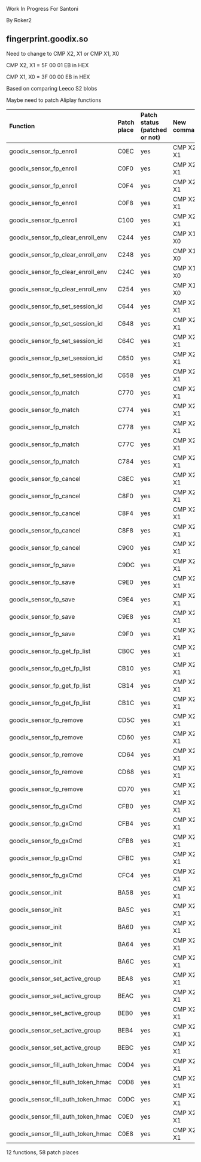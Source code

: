 Work In Progress For Santoni


By Roker2

## fingerprint.goodix.so

Need to change to CMP X2, X1 or CMP X1, X0

CMP X2, X1 = 5F 00 01 EB in HEX

CMP X1, X0 = 3F 00 00 EB in HEX

Based on comparing Leeco S2 blobs

Maybe need to patch Aliplay functions

| Function                           | Patch place | Patch status (patched or not) | New command |
| :--------------------------------- | :---------- | :---------------------------- | :---------- |
| goodix_sensor_fp_enroll            | C0EC        | yes                           | CMP X2, X1  |
| goodix_sensor_fp_enroll            | C0F0        | yes                           | CMP X2, X1  |
| goodix_sensor_fp_enroll            | C0F4        | yes                           | CMP X2, X1  |
| goodix_sensor_fp_enroll            | C0F8        | yes                           | CMP X2, X1  |
| goodix_sensor_fp_enroll            | C100        | yes                           | CMP X2, X1  |
| goodix_sensor_fp_clear_enroll_env  | C244        | yes                           | CMP X1, X0  |
| goodix_sensor_fp_clear_enroll_env  | C248        | yes                           | CMP X1, X0  |
| goodix_sensor_fp_clear_enroll_env  | C24C        | yes                           | CMP X1, X0  |
| goodix_sensor_fp_clear_enroll_env  | C254        | yes                           | CMP X1, X0  |
| goodix_sensor_fp_set_session_id    | C644        | yes                           | CMP X2, X1  |
| goodix_sensor_fp_set_session_id    | C648        | yes                           | CMP X2, X1  |
| goodix_sensor_fp_set_session_id    | C64C        | yes                           | CMP X2, X1  |
| goodix_sensor_fp_set_session_id    | C650        | yes                           | CMP X2, X1  |
| goodix_sensor_fp_set_session_id    | C658        | yes                           | CMP X2, X1  |
| goodix_sensor_fp_match             | C770        | yes                           | CMP X2, X1  |
| goodix_sensor_fp_match             | C774        | yes                           | CMP X2, X1  |
| goodix_sensor_fp_match             | C778        | yes                           | CMP X2, X1  |
| goodix_sensor_fp_match             | C77C        | yes                           | CMP X2, X1  |
| goodix_sensor_fp_match             | C784        | yes                           | CMP X2, X1  |
| goodix_sensor_fp_cancel            | C8EC        | yes                           | CMP X2, X1  |
| goodix_sensor_fp_cancel            | C8F0        | yes                           | CMP X2, X1  |
| goodix_sensor_fp_cancel            | C8F4        | yes                           | CMP X2, X1  |
| goodix_sensor_fp_cancel            | C8F8        | yes                           | CMP X2, X1  |
| goodix_sensor_fp_cancel            | C900        | yes                           | CMP X2, X1  |
| goodix_sensor_fp_save              | C9DC        | yes                           | CMP X2, X1  |
| goodix_sensor_fp_save              | C9E0        | yes                           | CMP X2, X1  |
| goodix_sensor_fp_save              | C9E4        | yes                           | CMP X2, X1  |
| goodix_sensor_fp_save              | C9E8        | yes                           | CMP X2, X1  |
| goodix_sensor_fp_save              | C9F0        | yes                           | CMP X2, X1  |
| goodix_sensor_fp_get_fp_list       | CB0C        | yes                           | CMP X2, X1  |
| goodix_sensor_fp_get_fp_list       | CB10        | yes                           | CMP X2, X1  |
| goodix_sensor_fp_get_fp_list       | CB14        | yes                           | CMP X2, X1  |
| goodix_sensor_fp_get_fp_list       | CB1C        | yes                           | CMP X2, X1  |
| goodix_sensor_fp_remove            | CD5C        | yes                           | CMP X2, X1  |
| goodix_sensor_fp_remove            | CD60        | yes                           | CMP X2, X1  |
| goodix_sensor_fp_remove            | CD64        | yes                           | CMP X2, X1  |
| goodix_sensor_fp_remove            | CD68        | yes                           | CMP X2, X1  |
| goodix_sensor_fp_remove            | CD70        | yes                           | CMP X2, X1  |
| goodix_sensor_fp_gxCmd             | CFB0        | yes                           | CMP X2, X1  |
| goodix_sensor_fp_gxCmd             | CFB4        | yes                           | CMP X2, X1  |
| goodix_sensor_fp_gxCmd             | CFB8        | yes                           | CMP X2, X1  |
| goodix_sensor_fp_gxCmd             | CFBC        | yes                           | CMP X2, X1  |
| goodix_sensor_fp_gxCmd             | CFC4        | yes                           | CMP X2, X1  |
| goodix_sensor_init                 | BA58        | yes                           | CMP X2, X1  |
| goodix_sensor_init                 | BA5C        | yes                           | CMP X2, X1  |
| goodix_sensor_init                 | BA60        | yes                           | CMP X2, X1  |
| goodix_sensor_init                 | BA64        | yes                           | CMP X2, X1  |
| goodix_sensor_init                 | BA6C        | yes                           | CMP X2, X1  |
| goodix_sensor_set_active_group     | BEA8        | yes                           | CMP X2, X1  |
| goodix_sensor_set_active_group     | BEAC        | yes                           | CMP X2, X1  |
| goodix_sensor_set_active_group     | BEB0        | yes                           | CMP X2, X1  |
| goodix_sensor_set_active_group     | BEB4        | yes                           | CMP X2, X1  |
| goodix_sensor_set_active_group     | BEBC        | yes                           | CMP X2, X1  |
| goodix_sensor_fill_auth_token_hmac | C0D4        | yes                           | CMP X2, X1  |
| goodix_sensor_fill_auth_token_hmac | C0D8        | yes                           | CMP X2, X1  |
| goodix_sensor_fill_auth_token_hmac | C0DC        | yes                           | CMP X2, X1  |
| goodix_sensor_fill_auth_token_hmac | C0E0        | yes                           | CMP X2, X1  |
| goodix_sensor_fill_auth_token_hmac | C0E8        | yes                           | CMP X2, X1  |

12 functions, 58 patch places
